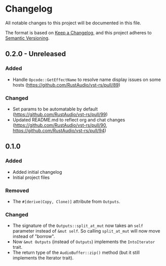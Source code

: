 # Changelog

All notable changes to this project will be documented in this file.

The format is based on [Keep a Changelog](https://keepachangelog.com/en/1.0.0/),
and this project adheres to [Semantic Versioning](https://semver.org/spec/v2.0.0.html).

## 0.2.0 - Unreleased

### Added

- Handle `Opcode::GetEffectName` to resolve name display issues on some hosts (https://github.com/RustAudio/vst-rs/pull/89)

### Changed

- Set params to be automatable by default (https://github.com/RustAudio/vst-rs/pull/99)
- Updated README.md to reflect org and chat changes (https://github.com/RustAudio/vst-rs/pull/90,
  https://github.com/RustAudio/vst-rs/pull/94)

## 0.1.0

### Added

- Added initial changelog
- Initial project files

### Removed

- The `#[derive(Copy, Clone)]` attribute from `Outputs`.

### Changed
- The signature of the `Outputs::split_at_mut` now takes an `self` parameter instead of `&mut self`.
So calling `split_at_mut` will now move instead of "borrow".
- Now `&mut Outputs` (instead of `Outputs`) implements the `IntoIterator` trait.
- The return type of the `AudioBuffer::zip()` method (but it still implements the Iterator trait).
